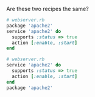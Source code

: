 Are these two recipes the same?

```ruby
# webserver.rb
package 'apache2'
service 'apache2' do
  supports :status => true
  action [:enable, :start]
end
```

```ruby
# webserver.rb
service 'apache2' do
  supports :status => true
  action [:enable, :start]
end
package 'apache2'
```
